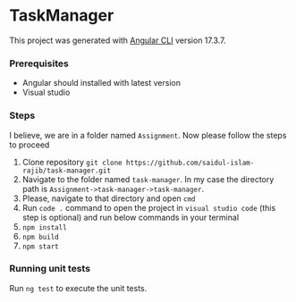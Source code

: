 # TaskManager
This project was generated with [Angular CLI](https://github.com/angular/angular-cli) version 17.3.7.

### Prerequisites
* Angular should installed with latest version
* Visual studio


### Steps
I believe, we are in a folder named `Assignment`. Now please follow the steps to proceed
1. Clone repository `git clone https://github.com/saidul-islam-rajib/task-manager.git`
2. Navigate to the folder named `task-manager`. In my case the directory path is `Assignment->task-manager->task-manager`.
3. Please, navigate to that directory and open `cmd`
4. Run `code .` command to open the project in `visual studio code` (this step is optional) and run below commands in your terminal
5. `npm install`
6. `npm build`
7. `npm start`

### Running unit tests
Run `ng test` to execute the unit tests.
